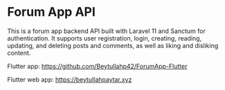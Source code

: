 # Forum App API
This is a forum app backend API built with Laravel 11 and Sanctum for authentication. It supports user registration, login, creating, reading, updating, and deleting posts and comments, as well as liking and disliking content.

Flutter app: https://github.com/Beytullahp42/ForumApp-Flutter

Flutter web app: https://beytullahpaytar.xyz

